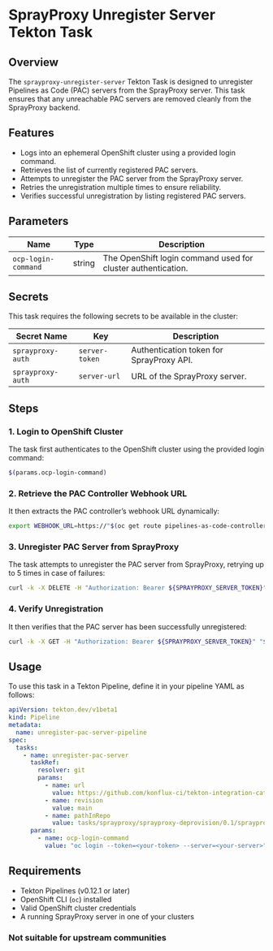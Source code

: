 # SprayProxy Unregister Server Tekton Task

## Overview

The `sprayproxy-unregister-server` Tekton Task is designed to unregister Pipelines as Code (PAC) servers from the SprayProxy server. This task ensures that any unreachable PAC servers are removed cleanly from the SprayProxy backend.

## Features

- Logs into an ephemeral OpenShift cluster using a provided login command.
- Retrieves the list of currently registered PAC servers.
- Attempts to unregister the PAC server from the SprayProxy server.
- Retries the unregistration multiple times to ensure reliability.
- Verifies successful unregistration by listing registered PAC servers.

## Parameters

| Name               | Type   | Description                                             |
|--------------------|--------|---------------------------------------------------------|
| `ocp-login-command` | string | The OpenShift login command used for cluster authentication. |

## Secrets

This task requires the following secrets to be available in the cluster:

| Secret Name         | Key             | Description |
|--------------------|----------------|-------------|
| `sprayproxy-auth` | `server-token`  | Authentication token for SprayProxy API. |
| `sprayproxy-auth` | `server-url`    | URL of the SprayProxy server. |

## Steps

### 1. Login to OpenShift Cluster

The task first authenticates to the OpenShift cluster using the provided login command:

```sh
$(params.ocp-login-command)
```

### 2. Retrieve the PAC Controller Webhook URL

It then extracts the PAC controller’s webhook URL dynamically:

```sh
export WEBHOOK_URL=https://"$(oc get route pipelines-as-code-controller -n openshift-pipelines -o jsonpath='{.spec.host}')"
```

### 3. Unregister PAC Server from SprayProxy

The task attempts to unregister the PAC server from SprayProxy, retrying up to 5 times in case of failures:

```sh
curl -k -X DELETE -H "Authorization: Bearer ${SPRAYPROXY_SERVER_TOKEN}" "${SPRAYPROXY_SERVER_URL}"/backends --data '{"url": "'"$WEBHOOK_URL"'"}'
```

### 4. Verify Unregistration

It then verifies that the PAC server has been successfully unregistered:

```sh
curl -k -X GET -H "Authorization: Bearer ${SPRAYPROXY_SERVER_TOKEN}" "${SPRAYPROXY_SERVER_URL}"/backends
```

## Usage

To use this task in a Tekton Pipeline, define it in your pipeline YAML as follows:

```yaml
apiVersion: tekton.dev/v1beta1
kind: Pipeline
metadata:
  name: unregister-pac-server-pipeline
spec:
  tasks:
    - name: unregister-pac-server
      taskRef:
        resolver: git
        params:
          - name: url
            value: https://github.com/konflux-ci/tekton-integration-catalog
          - name: revision
            value: main
          - name: pathInRepo
            value: tasks/sprayproxy/sprayproxy-deprovision/0.1/sprayproxy-deprovision.yaml
      params:
        - name: ocp-login-command
          value: "oc login --token=<your-token> --server=<your-server>"
```

## Requirements

- Tekton Pipelines (v0.12.1 or later)
- OpenShift CLI (`oc`) installed
- Valid OpenShift cluster credentials
- A running SprayProxy server in one of your clusters

### Not suitable for upstream communities
